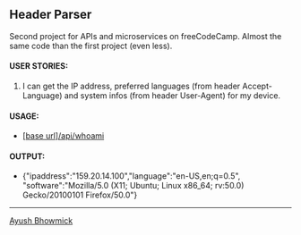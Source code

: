 Header Parser
----
Second project for APIs and microservices on freeCodeCamp. Almost the same code than the first project (even less).

#### USER STORIES:

1. I can get the IP address, preferred languages (from header Accept-Language) and system infos (from header User-Agent) for my device. 

#### USAGE:
* [[base url]/api/whoami](https://headerparser-fcc-project-2.glitch.me/api/whoami)

#### OUTPUT:
* {"ipaddress":"159.20.14.100","language":"en-US,en;q=0.5",
"software":"Mozilla/5.0 (X11; Ubuntu; Linux x86_64; rv:50.0) Gecko/20100101 Firefox/50.0"}

---
[Ayush Bhowmick](https://twitter.com/AyushBhowmick)
